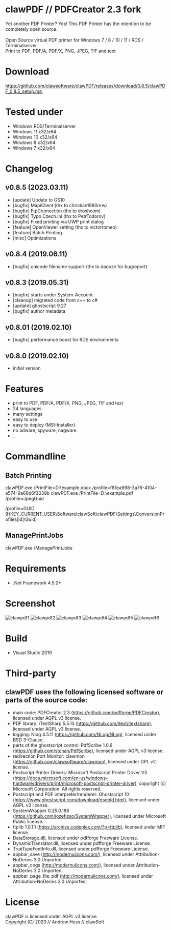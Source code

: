 # clawPDF // PDFCreator 2.3 fork

Yet another PDF Printer? Yes! This PDF Printer has the intention to be completely open source.<br><br>
Open Source virtual PDF printer for Windows 7 / 8 / 10 / 11 / RDS / Terminalserver<br>
Print to PDF, PDF/A, PDF/X, PNG, JPEG, TIF and text

# Download

https://github.com/clawsoftware/clawPDF/releases/download/0.8.5/clawPDF_0.8.5_setup.msi

# Tested under

- Windows RDS/Terminalserver
- Windows 11 x32/x64
- Windows 10 x32/x64
- Windows 8 x32/x64
- Windows 7 x32/x64


# Changelog

## v0.8.5 (2023.03.11)

- [update]	Update to GS10
- [bugfix]  MapiClient (thx to christian1980nrw)
- [bugfix]  FtpConnection (thx to droshcom)
- [bugfix]  Typo Czech.ini (thx to PetrTodorov)
- [bugfix]  Fixed printing via UWP print dialog
- [feature] OpenViewer setting (thx to victorromeo)
- [feature] Batch Printing
- [misc]	Optimizations

## v0.8.4 (2019.06.11)

- [bugfix]  unicode filename support (thx to daooze for bugreport)

## v0.8.3 (2019.05.31)

- [bugfix]  starts under System-Account
- [cleanup] migrated code from c++ to c#
- [update]  ghostscript 9.27
- [bugfix]  author metadata

## v0.8.01 (2019.02.10)

- [bugfix] performance boost for RDS environments

## v0.8.0 (2019.02.10)

- initial version


# Features

- print to PDF, PDF/A, PDF/X, PNG, JPEG, TIF and text
- 24 languages
- many settings
- easy to use
- easy to deploy (MSI-Installer)
- no adware, spyware, nagware
- ...


# Commandline

## Batch Printing

clawPDF.exe /PrintFile=D:\example.docx /profile=f81ea998-3a76-4104-a574-9a66d6f3039b
clawPDF.exe /PrintFile=D:\example.pdf /profile=JpegGuid

/profile=GUID (HKEY_CURRENT_USER\Software\clawSoft\clawPDF\Settings\ConversionProfiles\[id]\Guid) 


## ManagePrintJobs

clawPDF.exe /ManagePrintJobs


# Requirements

- .Net Framework 4.5.2+


# Screenshot

![clawpdf1](clawPDF/docs/images/clawpdf1.png?raw=true "clawpdf1")
![clawpdf2](clawPDF/docs/images/clawpdf2.png?raw=true "clawpdf2")
![clawpdf3](clawPDF/docs/images/clawpdf3.png?raw=true "clawpdf3")
![clawpdf4](clawPDF/docs/images/clawpdf4.png?raw=true "clawpdf4")
![clawpdf5](clawPDF/docs/images/clawpdf5.png?raw=true "clawpdf5")
![clawpdf6](clawPDF/docs/images/clawpdf6.png?raw=true "clawpdf6")


# Build

- Visual Studio 2019


# Third-party

## clawPDF uses the following licensed software or parts of the source code:

- main code: PDFCreator 2.3 (https://github.com/pdfforge/PDFCreator), licensed under AGPL v3 license.
- PDF library: iTextSharp 5.5.13 (https://github.com/itext/itextsharp), licensed under AGPL v3 license.
- logging: Nlog 4.5.11 (https://github.com/NLog/NLog), licensed under BSD 3-Clause.
- parts of the ghostscript control: PdfScribe 1.0.6 (https://github.com/stchan/PdfScribe), licensed under AGPL v3 license.
- redirection Port Monitor: clawmon (https://github.com/clawsoftware/clawmon), licensed under GPL v2 license.
- Postscript Printer Drivers: Microsoft Postscript Printer Driver V3 (https://docs.microsoft.com/en-us/windows-hardware/drivers/print/microsoft-postscript-printer-driver), copyright (c) Microsoft Corporation. All rights reserved.
- Postscript and PDF interpreter/renderer: Ghostscript 10 (https://www.ghostscript.com/download/gsdnld.html), licensed under AGPL v3 license.
- SystemWrapper 0.25.0.186 (https://github.com/jozefizso/SystemWrapper), licensed under Microsoft Public license.
- ftplib 1.0.1.1 (https://archive.codeplex.com/?p=ftplib), licensed under MIT license.
- DataStorage.dll, licensed under pdfforge Freeware License.
- DynamicTranslator.dll, licensed under pdfforge Freeware License.
- TrueTypeFontInfo.dll, licensed under pdfforge Freeware License.
- appbar_save (http://modernuiicons.com/), licensed under Attribution-NoDerivs 3.0 Unported.
- appbar_cogs (http://modernuiicons.com/), licensed under Attribution-NoDerivs 3.0 Unported.
- appbar_page_file_pdf (http://modernuiicons.com/), licensed under Attribution-NoDerivs 3.0 Unported.


# License

clawPDF is licensed under AGPL v3 license<br>
Copyright (C) 2023 // Andrew Hess // clawSoft
